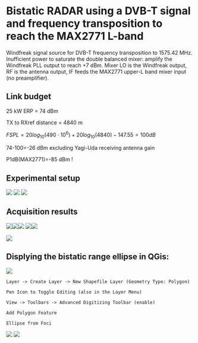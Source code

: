 # Bistatic RADAR using a DVB-T signal and frequency transposition to reach the MAX2771 L-band

Windfreak signal source for DVB-T frequency transposition to 1575.42 MHz. Inufficient power
to saturate the double balanced mixer: amplify the Windfreak PLL output to reach +7 dBm. Mixer
LO is the Windfreak output, RF is the antenna output, IF feeds the MAX2771 upper-L band mixer 
input (no preamplifier).

## Link budget

25 kW ERP = 74 dBm

TX to RXref distance = 4840 m

$FSPL=20log_{10}(490\cdot 10^6)+20log_{10}(4840)-147.55=100 dB$

74-100=-26 dBm excluding Yagi-Uda receiving antenna gain

P1dB(MAX2771)=-85 dBm !

## Experimental setup

<img src="DSC02881small.jpg">
<img src="DSC02884small.jpg">
<img src="DSC02887small.jpg">

## Acquisition results

<img src="1_514MHz.png"><img src="2_490MHz.png"><img src="3_682MHz.png">
<img src="4_658MHz.png"><img src="5_650MHz.png">

<img src="6_stacking.png">

## Displying the bistatic range ellipse in QGis:

<img src="2025-06-11-073154_2704x1050_scrot.png">

```
Layer -> Create Layer -> New Shapefile Layer (Geometry Type: Polygon)

Pen Icon to Toggle Editing (also in the Layer Menu)

View -> Toolbars -> Advanced Digitizing Toolbar (enable)

Add Polygon Feature

Ellipse from Foci
```

<img src="wide.png">

<img src="zoom.png">

